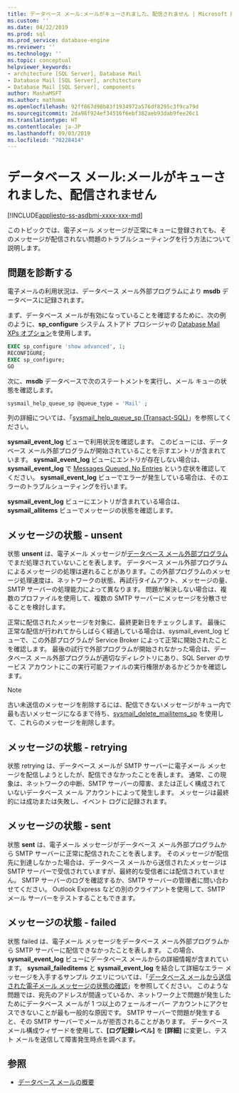 ```yaml
---
title: データベース メール:メールがキューされました、配信されません | Microsoft Docs
ms.custom: ''
ms.date: 04/22/2019
ms.prod: sql
ms.prod_service: database-engine
ms.reviewer: ''
ms.technology: ''
ms.topic: conceptual
helpviewer_keywords:
- architecture [SQL Server], Database Mail
- Database Mail [SQL Server], architecture
- Database Mail [SQL Server], components
author: MashaMSFT
ms.author: mathoma
ms.openlocfilehash: 92ff867d98b83f1934972a576df8295c3f9ca79d
ms.sourcegitcommit: 2da98f924ef34516f6ebf382aeb93dab9fee26c1
ms.translationtype: HT
ms.contentlocale: ja-JP
ms.lasthandoff: 09/03/2019
ms.locfileid: "70228414"
---
```

# <a name="database-mail-mail-queued-not-delivered"></a>データベース メール:メールがキューされました、配信されません 
[!INCLUDE[appliesto-ss-asdbmi-xxxx-xxx-md](../../includes/appliesto-ss-asdbmi-xxxx-xxx-md.md)]

このトピックでは、電子メール メッセージが正常にキューに登録されても、そのメッセージが配信されない問題のトラブルシューティングを行う方法について説明します。

## <a name="diagnose-the-problem"></a>問題を診断する 

電子メールの利用状況は、データベース メール外部プログラムにより **msdb** データベースに記録されます。

まず、データベース メールが有効になっていることを確認するために、次の例のように、**sp_configure** システム ストアド プロシージャの [Database Mail XPs オプション](../../database-engine/configure-windows/database-mail-xps-server-configuration-option.md)を使用します。

```sql 
EXEC sp_configure 'show advanced', 1;  
RECONFIGURE; 
EXEC sp_configure; 
GO
```

次に、**msdb** データベースで次のステートメントを実行し、メール キューの状態を確認します。

```sql
sysmail_help_queue_sp @queue_type = 'Mail' ;
```

列の詳細については、「[sysmail_help_queue_sp (Transact-SQL)](../system-stored-procedures/sysmail-help-queue-sp-transact-sql.md#result-set)」を参照してください。

**sysmail_event_log** ビューで利用状況を確認します。 このビューには、データベース メール外部プログラムが開始されていることを示すエントリが含まれています。 **sysmail_event_log** ビューにエントリが存在しない場合は、**sysmail_event_log** で [Messages Queued, No Entries](database-mail-common-errors.md#database-mail-queued-no-entries-in-sysmail_event_log-or-windows-application-event-log) という症状を確認してください。 **sysmail_event_log** ビューでエラーが発生している場合は、そのエラーのトラブルシューティングを行います。

**sysmail_event_log** ビューにエントリが含まれている場合は、**sysmail_allitems** ビューでメッセージの状態を確認します。

## <a name="message-status-unsent"></a>メッセージの状態 - unsent 

状態 **unsent** は、電子メール メッセージが[データベース メール外部プログラム](database-mail-external-program.md)でまだ処理されていないことを表します。 データベース メール外部プログラムによるメッセージの処理は遅れることがあります。この外部プログラムのメッセージ処理速度は、ネットワークの状態、再試行タイムアウト、メッセージの量、SMTP サーバーの処理能力によって異なります。 問題が解決しない場合は、複数のプロファイルを使用して、複数の SMTP サーバーにメッセージを分散させることを検討します。

正常に配信されたメッセージを対象に、最終更新日をチェックします。 最後に正常な配信が行われてからしばらく経過している場合は、sysmail_event_log ビューで、この外部プログラムが Service Broker によって正常に開始されたことを確認します。 最後の試行で外部プログラムが開始されなかった場合は、データベース メール外部プログラムが適切なディレクトリにあり、SQL Server のサービス アカウントにこの実行可能ファイルの実行権限があるかどうかを確認します。

   > [!NOTE]
   > 古い未送信のメッセージを削除するには、配信できないメッセージがキュー内で最も古いメッセージになるまで待ち、[sysmail_delete_mailitems_sp](../system-stored-procedures/sysmail-delete-mailitems-sp-transact-sql.md) を使用して、これらのメッセージを削除します。

## <a name="message-status-retrying"></a>メッセージの状態 - retrying

状態 retrying は、データベース メールが SMTP サーバーに電子メール メッセージを配信しようとしたが、配信できなかったことを表します。 通常、この現象は、ネットワークの中断、SMTP サーバーの障害、または正しく構成されていないデータベース メール アカウントによって発生します。 メッセージは最終的には成功または失敗し、イベント ログに記録されます。

## <a name="message-status-sent"></a>メッセージの状態 - sent

状態 **sent** は、電子メール メッセージがデータベース メール外部プログラムから SMTP サーバーに正常に配信されたことを表します。 そのメッセージが配信先に到達しなかった場合は、データベース メールから送信されたメッセージは SMTP サーバーで受信されていますが、最終的な受信者には配信されていません。 SMTP サーバーのログを確認するか、SMTP サーバーの管理者に問い合わせてください。 Outlook Express などの別のクライアントを使用して、SMTP メール サーバーをテストすることもできます。

## <a name="message-status-failed"></a>メッセージの状態 - failed

状態 failed は、電子メール メッセージをデータベース メール外部プログラムから SMTP サーバーに配信できなかったことを表します。 この場合、**sysmail_event_log** ビューにデータベース メールからの詳細情報が含まれています。 **sysmail_faileditems** と **sysmail_event_log** を結合して詳細なエラー メッセージを入手するサンプル クエリについては、「[データベース メールから送信された電子メール メッセージの状態の確認](check-the-status-of-e-mail-messages-sent-with-database-mail.md)」を参照してください。 このような問題では、宛先のアドレスが間違っているか、ネットワーク上で問題が発生したためにデータベース メールが 1 つ以上のフェールオーバー アカウントにアクセスできないことが最も一般的な原因です。 SMTP サーバーで問題が発生すると、その SMTP サーバーでメールが拒否されることがあります。 データベース メール構成ウィザードを使用して、**[ログ記録レベル]** を **[詳細]** に変更し、テスト メールを送信して障害発生時点を調べます。



##  <a name="RelatedContent"></a> 参照
  
-  [データベース メールの概要](database-mail.md)

  
  
